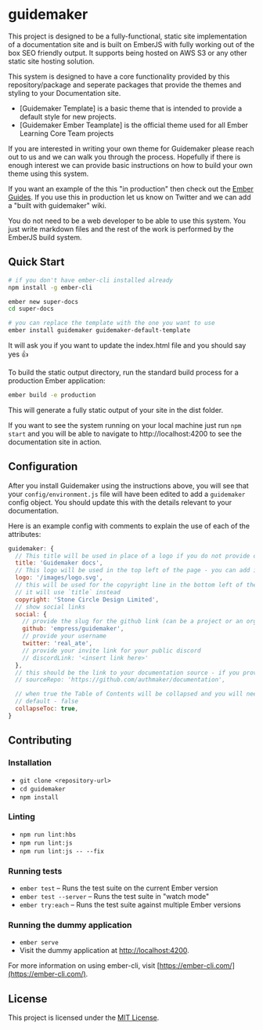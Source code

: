 guidemaker
==============================================================================

This project is designed to be a fully-functional, static site implementation of a documentation site and is built on EmberJS with fully working out of the box SEO friendly output. It supports being hosted on AWS S3 or any other static site hosting solution.

This system is designed to have a core functionality provided by this repository/package and seperate packages that provide the themes and styling to your Documentation site.

- [Guidemaker Template] is a basic theme that is intended to provide a default style for new projects.
- [Guidemaker Ember Teamplate] is the official theme used for all Ember Learning Core Team projects

If you are interested in writing your own theme for Guidemaker please reach out to us and we can walk you through the process. Hopefully if there is enough interest we can provide basic instructions on how to build your own theme using this system.

If you want an example of the this "in production" then check out the [Ember Guides](https://guides.emberjs.com). If you use this in production let us know on Twitter and we can add a "built with guidemaker" wiki.

You do not need to be a web developer to be able to use this system. You just write markdown files and the rest of the work is performed by the EmberJS build system.

Quick Start
------------------------------------------------------------------------------

```sh
# if you don't have ember-cli installed already
npm install -g ember-cli

ember new super-docs
cd super-docs

# you can replace the template with the one you want to use
ember install guidemaker guidemaker-default-template
```

It will ask you if you want to update the index.html file and you should say yes 👍

To build the static output directory, run the standard build process for a production Ember application:

```sh
ember build -e production
```

This will generate a fully static output of your site in the dist folder.

If you want to see the system running on your local machine just run `npm start` and you will be able to navigate to http://localhost:4200 to see the documentation site in action.

Configuration
------------------------------------------------------------------------------

After you install Guidemaker using the instructions above, you will see that your `config/environment.js` file will have been edited to add a `guidemaker` config object. You should update this with the details relevant to your documentation.

Here is an example config with comments to explain the use of each of the attributes:

```javascript
guidemaker: {
  // This title will be used in place of a logo if you do not provide one
  title: 'Guidemaker docs',
  // This logo will be used in the top left of the page - you can add it to your public folder
  logo: '/images/logo.svg',
  // this will be used for the copyright line in the bottom left of the page - if not provided then
  // it will use `title` instead
  copyright: 'Stone Circle Design Limited',
  // show social links
  social: {
    // provide the slug for the github link (can be a project or an org)
    github: 'empress/guidemaker',
    // provide your username
    twitter: 'real_ate',
    // provide your invite link for your public discord
    // discordLink: '<insert link here>'
  },
  // this should be the link to your documentation source - if you provide one it will add an edit button on each page
  // sourceRepo: 'https://github.com/authmaker/documentation',

  // when true the Table of Contents will be collapsed and you will need to click each header to expand
  // default - false
  collapseToc: true,
}
```


Contributing
------------------------------------------------------------------------------

### Installation

* `git clone <repository-url>`
* `cd guidemaker`
* `npm install`

### Linting

* `npm run lint:hbs`
* `npm run lint:js`
* `npm run lint:js -- --fix`

### Running tests

* `ember test` – Runs the test suite on the current Ember version
* `ember test --server` – Runs the test suite in "watch mode"
* `ember try:each` – Runs the test suite against multiple Ember versions

### Running the dummy application

* `ember serve`
* Visit the dummy application at [http://localhost:4200](http://localhost:4200).

For more information on using ember-cli, visit [https://ember-cli.com/](https://ember-cli.com/).

License
------------------------------------------------------------------------------

This project is licensed under the [MIT License](LICENSE.md).
